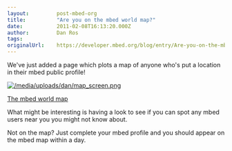 ```yaml
---
layout:         post-mbed-org
title:          "Are you on the mbed world map?"
date:           2011-02-08T16:13:20.000Z
author:         Dan Ros
tags:           
originalUrl:    https://developer.mbed.org/blog/entry/Are-you-on-the-mbed-world-map/
---
```


<p>We&apos;ve just added a page which plots a map of anyone who&apos;s put
  a location in their mbed public profile!</p>
<p><a href="http://mbed.org/map/"><img src="https://developer.mbed.org/media/uploads/dan/map_screen.png" alt="/media/uploads/dan/map_screen.png" title="/media/uploads/dan/map_screen.png"></a>
</p>
<p><a href="http://mbed.org/map/">The mbed world map</a>
</p>
<p>What might be interesting is having a look to see if you can spot any
  mbed users near you you might not know about.</p>
<p>Not on the map? Just complete your mbed profile and you should appear
  on the mbed map within a day.</p>
